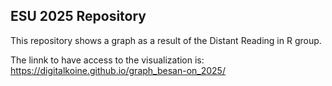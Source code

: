 ## ESU 2025 Repository

This repository shows a graph as a result of the Distant Reading in R group.

The linnk to have access to the visualization is: https://digitalkoine.github.io/graph_besan-on_2025/
